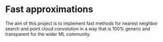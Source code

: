 # Fast approximations

The aim of this project is to implement fast methods for nearest neighbor search and point cloud convolution in a way that is 100% generic and transparent for the wider ML community.
